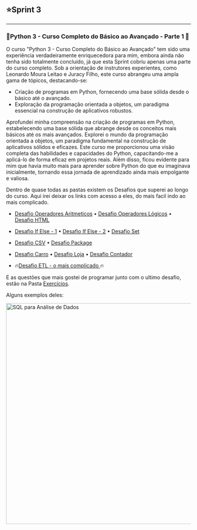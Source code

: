 ## ⭐Sprint 3

---
### 🐍Python 3 - Curso Completo do Básico ao Avançado - Parte 1 🐉

O curso "Python 3 - Curso Completo do Básico ao Avançado" tem sido uma experiência verdadeiramente enriquecedora para mim, 
embora ainda não tenha sido totalmente concluído, já que esta Sprint cobriu apenas uma parte do curso completo.
Sob a orientação de instrutores experientes, como Leonardo Moura Leitao e Juracy Filho, este curso abrangeu uma ampla gama de tópicos, destacando-se:

- Criação de programas em Python, fornecendo uma base sólida desde o básico até o avançado.
- Exploração da programação orientada a objetos, um paradigma essencial na construção de aplicativos robustos.

Aprofundei minha compreensão na criação de programas em Python, estabelecendo uma base sólida que abrange desde os conceitos mais básicos até os mais avançados.
Explorei o mundo da programação orientada a objetos, um paradigma fundamental na construção de aplicativos sólidos e eficazes.
Este curso me proporcionou uma visão completa das habilidades e capacidades do Python, capacitando-me a aplicá-lo de forma eficaz em projetos reais. 
Além disso, ficou evidente para mim que havia muito mais para aprender sobre Python do que eu imaginava inicialmente, tornando essa jornada de aprendizado ainda mais empolgante e valiosa.

Dentro de quase todas as pastas existem os Desafios que superei ao longo do curso.
Aqui irei deixar os links com acesso a eles, do mais facil indo ao mais complicado.


- [Desafio Operadores Aritmeticos](https://github.com/CarlosRyan07/Programa-Bolsas-CompassUOL/blob/main/Sprint%203/fundamentos/Desafio_operadores_aritmeticos.py) • [Desafio Operadores Lógicos](https://github.com/CarlosRyan07/Programa-Bolsas-CompassUOL/blob/main/Sprint%203/fundamentos/Desafio_operadores_logicos.py) •  [Desafio HTML](https://github.com/CarlosRyan07/Programa-Bolsas-CompassUOL/blob/main/Sprint%203/funcoes/Desafio_html.py)
-  [Desafio If Else - 1](https://github.com/CarlosRyan07/Programa-Bolsas-CompassUOL/blob/main/Sprint%203/estruturas_controle/Desafio_if_else_1.py) • [Desafio If Else - 2](https://github.com/CarlosRyan07/Programa-Bolsas-CompassUOL/blob/main/Sprint%203/estruturas_controle/Desafio_if_else_2.py) • [Desafio Set](https://github.com/CarlosRyan07/Programa-Bolsas-CompassUOL/blob/main/Sprint%203/estruturas_controle/Desafio_set.py)
- [Desafio CSV](https://github.com/CarlosRyan07/Programa-Bolsas-CompassUOL/blob/main/Sprint%203/manipulacao_arquivos/io_Desafio_csv.py) • [Desafio Package](https://github.com/CarlosRyan07/Programa-Bolsas-CompassUOL/blob/main/Sprint%203/pacotes/Desafio_package.py)
- [Desafio Carro](https://github.com/CarlosRyan07/Programa-Bolsas-CompassUOL/blob/main/Sprint%203/poo/Desafio_carro.py) • [Desafio Loja](https://github.com/CarlosRyan07/Programa-Bolsas-CompassUOL/blob/main/Sprint%203/poo/Desafio_loja.py) • [Desafio Contador](https://github.com/CarlosRyan07/Programa-Bolsas-CompassUOL/blob/main/Sprint%203/poo_avancada/Desafio_contador_objetos.py)

- 🔥[Desafio ETL - o mais complicado ](https://github.com/CarlosRyan07/Programa-Bolsas-CompassUOL/blob/main/Sprint%203/Exerc%C3%ADcios/DesafioETL/DesafioAtores.py)🔥

E as questões que mais gostei de programar junto com o ultimo desafio, estão na Pasta [Exercícios](https://github.com/CarlosRyan07/Programa-Bolsas-CompassUOL/tree/main/Sprint%203/Exerc%C3%ADcios).

Alguns exemplos deles:

<img src="https://github.com/CarlosRyan07/Programa-Bolsas-CompassUOL/blob/main/img/Certificado_SQL_Para_Análise_De_Dados.jpg" alt="SQL para Análise de Dados" width="600">

